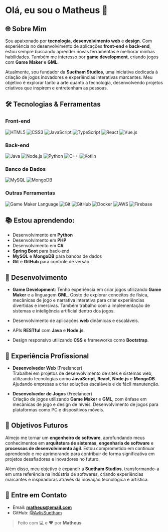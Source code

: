 # Olá, eu sou o **Matheus** 👋

## 🌐 Sobre Mim
Sou apaixonado por **tecnologia**, **desenvolvimento web** e **design**. Com experiência no desenvolvimento de aplicações **front-end** e **back-end**, estou sempre buscando aprender novas ferramentas e melhorar minhas habilidades. Também me interesso por **game development**, criando jogos com **Game Maker** e **GML**.

Atualmente, sou fundador da **Suetham Studios**, uma iniciativa dedicada à criação de jogos inovadores e experiências interativas marcantes. Meu objetivo é explorar tanto a arte quanto a tecnologia, desenvolvendo projetos criativos que inspirem e entretenham as pessoas.

## 🛠️ Tecnologias & Ferramentas

### **Front-end**
![HTML5](https://img.shields.io/badge/HTML5-E34F26?style=for-the-badge&logo=html5&logoColor=white) ![CSS3](https://img.shields.io/badge/CSS3-1572B6?style=for-the-badge&logo=css3&logoColor=white) ![JavaScript](https://img.shields.io/badge/JavaScript-F7DF1E?style=for-the-badge&logo=javascript&logoColor=white) ![TypeScript](https://img.shields.io/badge/TypeScript-3178C6?style=for-the-badge&logo=typescript&logoColor=white) ![React](https://img.shields.io/badge/React-61DAFB?style=for-the-badge&logo=react&logoColor=black) ![Vue.js](https://img.shields.io/badge/Vue.js-4FC08D?style=for-the-badge&logo=vue.js&logoColor=white)

### **Back-end**
![Java](https://img.shields.io/badge/Java-007396?style=for-the-badge&logo=java&logoColor=white) ![Node.js](https://img.shields.io/badge/Node.js-339933?style=for-the-badge&logo=node.js&logoColor=white) ![Python](https://img.shields.io/badge/Python-800080?style=for-the-badge&logo=python&logoColor=white) ![C++](https://img.shields.io/badge/C++-00599C?style=for-the-badge&logo=c%2B%2B&logoColor=white) ![Kotlin](https://img.shields.io/badge/Kotlin-0095D5?style=for-the-badge&logo=kotlin&logoColor=white)

### **Banco de Dados**
![MySQL](https://img.shields.io/badge/MySQL-4479A1?style=for-the-badge&logo=mysql&logoColor=white) ![MongoDB](https://img.shields.io/badge/MongoDB-47A248?style=for-the-badge&logo=mongodb&logoColor=white)

### **Outras Ferramentas**
![Game Maker Language](https://img.shields.io/badge/GML-232323?style=for-the-badge&logo=python&logoColor=white) ![Git](https://img.shields.io/badge/Git-F05032?style=for-the-badge&logo=git&logoColor=white) ![GitHub](https://img.shields.io/badge/GitHub-181717?style=for-the-badge&logo=github&logoColor=white) ![Docker](https://img.shields.io/badge/Docker-2496ED?style=for-the-badge&logo=docker&logoColor=white) ![AWS](https://img.shields.io/badge/Amazon%20AWS-232F3E?style=for-the-badge&logo=amazon-aws&logoColor=white) ![Firebase](https://img.shields.io/badge/Firebase-FFCA28?style=for-the-badge&logo=firebase&logoColor=white)

## 📚 Estou aprendendo:
- Desenvolvimento em **Python**
- Desenvolvimento em **PHP**
- Desenvolvimento em **C#**
- **Spring Boot** para back-end
- **MySQL** e **MongoDB** para bancos de dados
- **Git** e **GitHub** para controle de versão

## 🚀 Desenvolvimento
- **Game Development**: Tenho experiência em criar jogos utilizando **Game Maker** e a linguagem **GML**. Gosto de explorar conceitos de física, mecânicas de jogo e narrativa interativa para criar experiências divertidas e imersivas. Também trabalho com a implementação de sistemas e inteligência artificial dentro dos jogos.

- Desenvolvimento de aplicações **web** dinâmicas e escaláveis.
- APIs **RESTful** com **Java** e **Node.js**.
- Design responsivo utilizando **CSS** e frameworks como **Bootstrap**.

## 💼 Experiência Profissional
- **Desenvolvedor Web** (Freelancer)  
  Trabalhei em projetos de desenvolvimento de sites e sistemas web, utilizando tecnologias como **JavaScript**, **React**, **Node.js** e **MongoDB**. Ajudando empresas a criar soluções escaláveis e de fácil manutenção.

- **Desenvolvedor de Jogos** (Freelancer)  
  Criação de jogos utilizando **Game Maker** e **GML**, com ênfase em mecânicas de jogo e design de níveis. Desenvolvimento de jogos para plataformas como PC e dispositivos móveis.

## 🌱 Objetivos Futuros
Almejo me tornar um **engenheiro de software**, aprofundando meus conhecimentos em **arquitetura de sistemas**, **engenharia de software** e **processos de desenvolvimento ágil**. Estou comprometido em continuar aprendendo e me aprimorando para contribuir de forma significativa em projetos desafiadores e inovadores no futuro.  

Além disso, meu objetivo é expandir a **Suetham Studios**, transformando-a em uma referência na indústria de softwares, criando experiências marcantes e inspiradoras através da inovação tecnológica e artística.


## 💬 Entre em Contato
- Email: **matheus@email.com**
- GitHub: [@AvlisSuetham](https://github.com/AvlisSuetham)

> Feito com 💻 e ❤️ por **Matheus**
